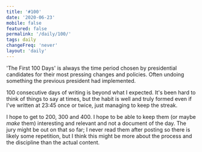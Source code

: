 ```yaml
---
title: '#100'
date: '2020-06-23'
mobile: false
featured: false
permalink: '/daily/100/'
tags: daily
changeFreq: 'never'
layout: 'daily'
---
```


'The First 100 Days' is always the time period chosen by presidential candidates for their most pressing changes and policies. Often undoing something the previous president had implemented.

100 consecutive days of writing is beyond what I expected. It's been hard to think of things to say at times, but the habit is well and truly formed even if I've written at 23:45 once or twice, just managing to keep the streak.

I hope to get to 200, 300 and 400. I hope to be able to keep them (or maybe _make_ them) interesting and relevant and not a document of the day. The jury might be out on that so far; I never read them after posting so there is likely some repetition, but I think this might be more about the process and the discipline than the actual content.

